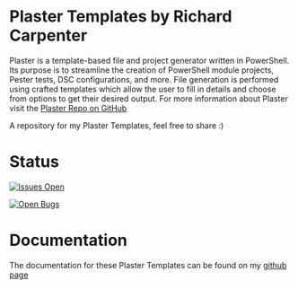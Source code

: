 # Plaster Templates by Richard Carpenter

Plaster is a template-based file and project generator written in PowerShell. Its purpose is to streamline the creation of PowerShell module projects, Pester tests, DSC configurations, and more. File generation is performed using crafted templates which allow the user to fill in details and choose from options to get their desired output. For more information about Plaster visit the [Plaster Repo on GitHub](https://github.com/PowerShell/Plaster)

A repository for my Plaster Templates, feel free to share :)

# Status

[![Issues Open](https://img.shields.io/github/issues/artfulbodger/PlasterTemplates.svg)](https://github.com/artfulbodger/PlasterTemplates/issues)

[![Open Bugs](https://img.shields.io/github/issues-raw/artfulbodger/PlasterTemplates/bug.svg?color=red&label=open%20bugs)](https://github.com/artfulbodger/PlasterTemplates/issues?q=is%3Aopen+is%3Aissue+label%3Abug)


# Documentation

The documentation for these Plaster Templates can be found on my [github page](https://artfulbodger.github.io/PlasterTemplates/)